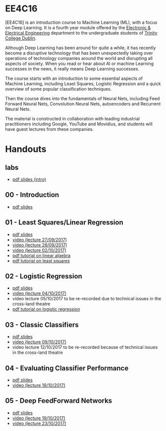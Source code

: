# EE4C16

\[EE4C16\] is an introduction course to Machine Learning (ML), with a focus on
Deep Learning.  It is a fourth year module offered by the [Electronic &
Electrical Engineering](https://www.tcd.ie/eleceng/) department to the
undergraduate students of [Trinity College Dublin](https://www.tcd.ie).

Although Deep Learning has been around for quite a while, it has recently become
a disruptive technology that has been unexpectedly taking over operations of
technology companies around the world and disrupting all aspects of
society. When you read or hear about AI or machine Learning successes in the
news, it really means Deep Learning successes.

The course starts with an introduction to some essential aspects of Machine
Learning, including Least Squares, Logistic Regression and a quick overview of
some popular classification techniques.

Then the course dives into the fundamentals of Neural Nets, including Feed
Forward Neural Nets, Convolution Neural Nets, autoencoders and Recurrent Neural
Nets.

The material is constructed in collaboration with leading industrial
practitioners including Google, YouTube and Movidius, and students will have
guest lectures from these companies.

# Handouts

## labs
* [pdf slides (intro)](/handouts/python_lab.no_notes.pdf)

## 00 - Introduction

* [pdf slides](/handouts/handout-00-intro.pdf)

## 01 - Least Squares/Linear Regression

* [pdf slides](/handouts/handout-01-linear-regression.pdf)
* [video (lecture 27/09/2017)](https://youtu.be/pl7uguLTMyA)
* [video (lecture 28/09/2017)](https://youtu.be/j-sxXyye3JE)
* [video (lecture 02/10/2017)](https://youtu.be/rHXUc0PCvU0)
* [pdf tutorial on linear algebra](/handouts/tutorial-00-linear-algebra.pdf)
* [pdf tutorial on least squares](/handouts/tutorial-01-linear-regression.pdf)

## 02 - Logistic Regression

* [pdf slides](/handouts/handout-02-logistic-regression.pdf)
* [video (lecture 04/10/2017)](https://youtu.be/Ab-IqBhbCJc)
* video lecture 05/10/2017 to be re-recorded due to technical issues in the cross-land theatre
* [pdf tutorial on logistic regression](/handouts/tutorial-02-logistic-regression.pdf)

## 03 - Classic Classifiers

* [pdf slides](/handouts/handout-03-classic-classifiers.pdf)
* [video (lecture 09/10/2017)](https://youtu.be/Liv6XrvM5A4)
* video lecture 12/10/2017 to be re-recorded because of technical issues in the cross-land theatre

## 04 - Evaluating Classifier Performance

* [pdf slides](/handouts/handout-04-evaluating-classifier-performance.pdf)
* [video (lecture 18/10/2017)](https://youtu.be/W_TsGSfc4ug)

## 05 - Deep FeedForward Networks

* [pdf slides](/handouts/handout-05-deep-feedforward-networks-pt1.pdf)
* [video (lecture 19/10/2017)](https://youtu.be/2r4ex3sqTJE)
* [video (lecture 23/10/2017)](https://youtu.be/hVxO5LoLUWI)


